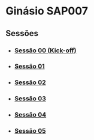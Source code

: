 # Ginásio SAP007

## Sessões

- ### [Sessão 00 (Kick-off)](./session-00/README.md)

- ### [Sessão 01](./session-01/README.md)

- ### [Sessão 02](./session-02/README.md)

- ### [Sessão 03](./session-03/README.md)

- ### [Sessão 04](./session-04/README.md)

- ### [Sessão 05](./session-05/README.md)
